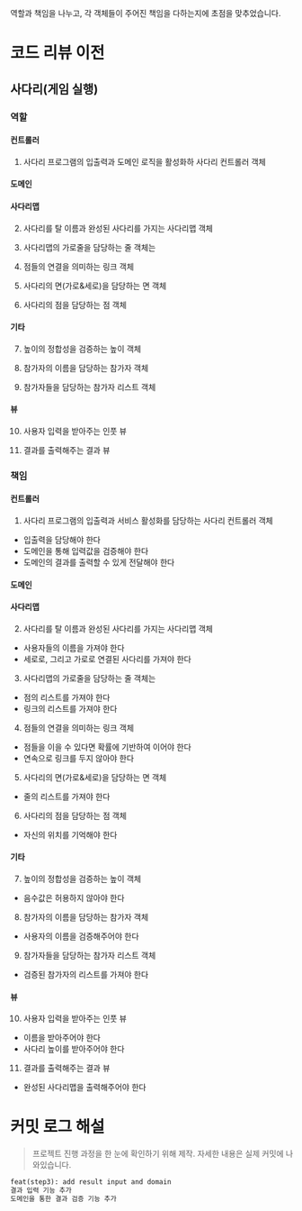역할과 책임을 나누고, 각 객체들이 주어진 책임을 다하는지에 초점을 맞추었습니다.

# 코드 리뷰 이전

## 사다리(게임 실행)

### 역할

#### 컨트롤러

1. 사다리 프로그램의 입출력과 도메인 로직을 활성화하 사다리 컨트롤러 객체

#### 도메인

#### 사다리맵

2. 사다리를 탈 이름과 완성된 사다리를 가지는 사다리맵 객체

3. 사다리맵의 가로줄을 담당하는 줄 객체는

4. 점들의 연결을 의미하는 링크 객체

5. 사다리의 면(가로&세로)을 담당하는 면 객체

6. 사다리의 점을 담당하는 점 객체

#### 기타

7. 높이의 정합성을 검증하는 높이 객체

8. 참가자의 이름을 담당하는 참가자 객체

9. 참가자들을 담당하는 참가자 리스트 객체

#### 뷰

10. 사용자 입력을 받아주는 인풋 뷰

11. 결과를 출력해주는 결과 뷰

### 책임

#### 컨트롤러

1. 사다리 프로그램의 입출력과 서비스 활성화를 담당하는 사다리 컨트롤러 객체

- 입출력을 담당해야 한다
- 도메인을 통해 입력값을 검증해야 한다 
- 도메인의 결과를 출력할 수 있게 전달해야 한다

#### 도메인

#### 사다리맵

2. 사다리를 탈 이름과 완성된 사다리를 가지는 사다리맵 객체

- 사용자들의 이름을 가져야 한다
- 세로로, 그리고 가로로 연결된 사다리를 가져야 한다

3. 사다리맵의 가로줄을 담당하는 줄 객체는

- 점의 리스트를 가져야 한다
- 링크의 리스트를 가져야 한다

4. 점들의 연결을 의미하는 링크 객체

- 점들을 이을 수 있다면 확률에 기반하여 이어야 한다
- 연속으로 링크를 두지 않아야 한다

5. 사다리의 면(가로&세로)을 담당하는 면 객체

- 줄의 리스트를 가져야 한다

6. 사다리의 점을 담당하는 점 객체

- 자신의 위치를 기억해야 한다

#### 기타

7. 높이의 정합성을 검증하는 높이 객체

- 음수값은 허용하지 않아야 한다

8. 참가자의 이름을 담당하는 참가자 객체

- 사용자의 이름을 검증해주어야 한다

9. 참가자들을 담당하는 참가자 리스트 객체

- 검증된 참가자의 리스트를 가져야 한다

#### 뷰

10. 사용자 입력을 받아주는 인풋 뷰

- 이름을 받아주어야 한다
- 사다리 높이를 받아주어야 한다

11. 결과를 출력해주는 결과 뷰

- 완성된 사다리맵을 출력해주어야 한다


# 커밋 로그 해설
> 프로젝트 진행 과정을 한 눈에 확인하기 위해 제작. 자세한 내용은 실제 커밋에 나와있습니다.
```html
feat(step3): add result input and domain
결과 입력 기능 추가
도메인을 통한 결과 검증 기능 추가
```
